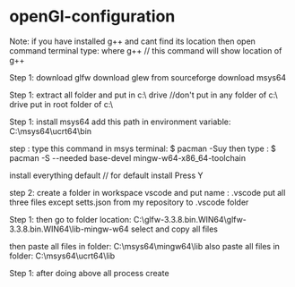 # openGl-configuration

Note: if you have installed g++ and cant find its location then 
open command terminal
type: where g++           // this command will show location of g++

Step 1:
download glfw
download glew from sourceforge
download msys64

Step 1:
extract all folder and put in c:\\ drive   //don't put in any folder of c:\\ drive put in root folder of c:\\




Step 1:
install msys64
add this path in environment variable: C:\msys64\ucrt64\bin

step :
type this command in msys terminal: 
$ pacman -Suy
then type :
$ pacman -S --needed base-devel mingw-w64-x86_64-toolchain

install everything default              // for default install Press Y

step 2:
create a folder in workspace vscode and put name : .vscode
put all three files except setts.json from my repository to .vscode folder


Step 1:
then go to folder location: C:\glfw-3.3.8.bin.WIN64\glfw-3.3.8.bin.WIN64\lib-mingw-w64
select and copy all files 

then paste all files in folder: C:\msys64\mingw64\lib 
also paste all files in folder: C:\msys64\ucrt64\lib


Step 1:  after doing above all process create 
